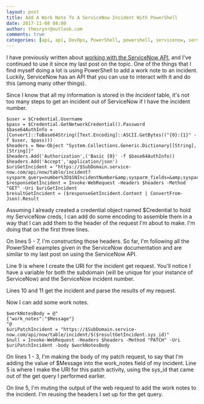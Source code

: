 ```yaml
---
layout: post
title: Add A Work Note To A ServiceNow Incident With PowerShell
date: 2017-11-08 08:00
author: thmsrynr@outlook.com
comments: true
categories: [api, api, DevOps, PowerShell, powershell, servicenow, servicenow, web content, web request]
---
```

I have previously written about <a href="http://www.workingsysadmin.com/get-a-servicenow-user-using-powershell/" target="_blank" rel="noopener">working with the ServiceNow API</a>, and I've continued to use it since my last post on the topic. One of the things that I find myself doing a lot is using PowerShell to add a work note to an incident. Luckily, ServiceNow has an API that you can use to interact with it and do this (among many other things).

<!--more-->

Since I know that all my information is stored in the <em>Incident</em> table, it's not too many steps to get an incident out of ServiceNow if I have the incident number.

```
$user = $Credential.Username
$pass = $Credential.GetNetworkCredential().Password
$base64AuthInfo = [Convert]::ToBase64String([Text.Encoding]::ASCII.GetBytes(("{0}:{1}" -f $user, $pass)))
$headers = New-Object "System.Collections.Generic.Dictionary[[String],[String]]"
$headers.Add('Authorization',('Basic {0}' -f $base64AuthInfo))
$headers.Add('Accept','application/json')
$uriGetIncident = "https://$SubDomain.service-now.com/api/now/table/incident?sysparm_query=number%3D$SNIncidentNumber&amp;sysparm_fields=&amp;sysparm_limit=1"
$responseGetIncident = Invoke-WebRequest -Headers $headers -Method "GET" -Uri $uriGetIncident
$resultGetIncident = ($responseGetIncident.Content | ConvertFrom-Json).Result
```

Assuming I already created a credential object named $Credential to hold my ServiceNow creds, I can add do some encoding to assemble them in a way that I can add them to the header of the request I'm about to make. I'm doing that on the first three lines.

On lines 5 - 7, I'm constructing those headers. So far, I'm following all the PowerShell examples given in the ServiceNow documentation and are similar to my last post on using the ServiceNow API.

Line 9 is where I create the URI for the incident get request. You'll notice I have a variable for both the subdomain (will be unique for your instance of ServiceNow) and the ServiceNow incident number.

Lines 10 and 11 get the incident and parse the results of my request.

Now I can add some work notes.

```
$workNotesBody = @"
{"work_notes":"$Message"}
"@
$uriPatchIncident = "https://$SubDomain.service-now.com/api/now/table/incident/$($resultGetIncident.sys_id)"
$null = Invoke-WebRequest -Headers $headers -Method "PATCH" -Uri $uriPatchIncident -body $workNotesBody
```

On lines 1 - 3, I'm making the body of my patch request, to say that I'm adding the value of $Message into the work_notes field of my incident. Line 5 is where I make the URI for this patch activity, using the sys_id that came out of the get query I performed earlier.

On line 5, I'm muting the output of the web request to add the work notes to the incident. I'm reusing the headers I set up for the get query.

